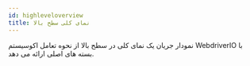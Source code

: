 ```yaml
---
id: highleveloverview
title: نمای کلی سطح بالا
---
```


نمودار جریان یک نمای کلی در سطح بالا از نحوه تعامل اکوسیستم WebdriverIO با بسته های اصلی ارائه می دهد.
